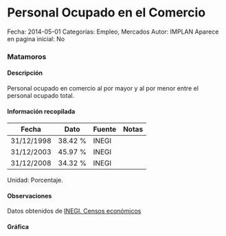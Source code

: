 Personal Ocupado en el Comercio
=====

Fecha: 2014-05-01
Categorías: Empleo, Mercados
Autor: IMPLAN
Aparece en pagina inicial: No

### Matamoros

#### Descripción

Personal ocupado en comercio al por mayor y al por menor entre el personal ocupado total.

<!-- break -->

#### Información recopilada

<table class="table table-hover table-bordered matriz">
  <thead>
    <tr><th>Fecha</th><th>Dato</th><th>Fuente</th><th>Notas</th></tr>
  </thead>
  <tbody>
    <tr><td class="centrado">31/12/1998</td><td class="derecha">38.42 %</td><td>INEGI</td><td></td></tr>
    <tr><td class="centrado">31/12/2003</td><td class="derecha">45.97 %</td><td>INEGI</td><td></td></tr>
    <tr><td class="centrado">31/12/2008</td><td class="derecha">34.32 %</td><td>INEGI</td><td></td></tr>
  </tbody>
</table>

Unidad: Porcentaje.

#### Observaciones

Datos obtenidos de [INEGI. Censos económicos](http://www3.inegi.org.mx/sistemas/saic/)

#### Gráfica

<div id="Morriswcerehwe" class="grafica"></div>
<script>
new Morris.Line({
element: 'Morriswcerehwe',
data: [{ fecha: '1998-12-31', dato: 38.4200 },{ fecha: '2003-12-31', dato: 45.9700 },{ fecha: '2008-12-31', dato: 34.3232 }],
xkey: 'fecha',
ykeys: ['dato'],
labels: ['Dato'],
lineColors: ['#FF5B02'],
xLabelFormat: function(d) { return d.getDate()+'/'+(d.getMonth()+1)+'/'+d.getFullYear(); },
dateFormat: function(ts) { var d = new Date(ts); return d.getDate() + '/' + (d.getMonth() + 1) + '/' + d.getFullYear(); }
});
</script>

